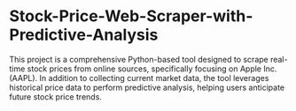 # Stock-Price-Web-Scraper-with-Predictive-Analysis
 This project is a comprehensive Python-based tool designed to scrape real-time stock prices from online sources, specifically focusing on Apple Inc. (AAPL). In addition to collecting current market data, the tool leverages historical price data to perform predictive analysis, helping users anticipate future stock price trends.
